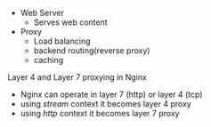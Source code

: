 
- Web  Server
	- Serves web content
- Proxy
	- Load balancing
	- backend routing(reverse proxy)
	- caching


Layer 4 and Layer 7 proxying in Nginx

- Nginx can operate in layer 7 (http) or layer 4 (tcp)
- using _stream_ context it becomes layer 4 proxy
- using _http_ context it becomes layer 7 proxy